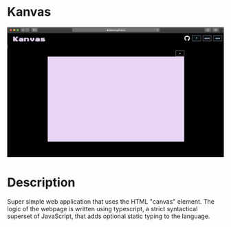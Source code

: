# Kanvas

![Preview](/images/preview.png)

# Description

Super simple web application that uses the HTML "canvas" element. The logic of the webpage is written using typescript, a strict syntactical superset of JavaScript, that adds optional static typing to the language. 

